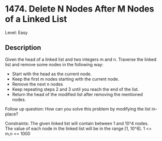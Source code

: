 # 1474. Delete N Nodes After M Nodes of a Linked List

Level: Easy

## Description

Given the head of a linked list and two integers m and n. Traverse the linked list and remove some nodes in the following way:

- Start with the head as the current node.
- Keep the first m nodes starting with the current node.
- Remove the next n nodes
- Keep repeating steps 2 and 3 until you reach the end of the list.
- Return the head of the modified list after removing the mentioned nodes.

Follow up question: How can you solve this problem by modifying the list in-place?

Constraints: 
The given linked list will contain between 1 and 10^4 nodes.
The value of each node in the linked list will be in the range [1, 10^6].
1 <= m,n <= 1000